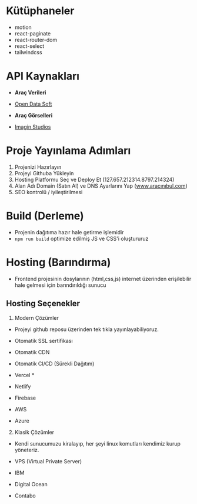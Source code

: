 # Kütüphaneler

- motion
- react-paginate
- react-router-dom
- react-select
- tailwindcss

# API Kaynakları

- **Araç Verileri**
- [Open Data Soft](https://public.opendatasoft.com/explore/dataset/all-vehicles-model/table/?sort=modifiedon)

- **Araç Görselleri**
- [Imagin Studios](https://docs.imagin.studio/)

# Proje Yayınlama Adımları

1. Projenizi Hazırlayın
2. Projeyi Githuba Yükleyin
3. Hosting Platformu Seç ve Deploy Et (127.657.212314.8797.214324)
4. Alan Adı Domain (Satın Al) ve DNS Ayarlarını Yap (www.aracınıbul.com)
5. SEO kontrolü / iyileştirilmesi

# Build (Derleme)

- Projenin dağıtıma hazır hale getirme işlemidir
- `npm run build` optimize edilmiş JS ve CSS'i oluştururuz

# Hosting (Barındırma)

- Frontend projesinin dosylarının (html,css,js) internet üzerinden erişilebilir hale gelmesi için barındırıldığı sunucu

## Hosting Seçenekler

1. Modern Çözümler

- Projeyi github reposu üzerinden tek tıkla yayınlayabiliyoruz.
- Otomatik SSL sertifikası
- Otomatik CDN
- Otomatik CI/CD (Sürekli Dağıtım)

- Vercel \*
- Netlify
- Firebase
- AWS
- Azure

2. Klasik Çözümler

- Kendi sunucumuzu kiralayıp, her şeyi linux komutları kendimiz kurup yöneteriz.
- VPS (Virtual Private Server)

- IBM
- Digital Ocean
- Contabo
